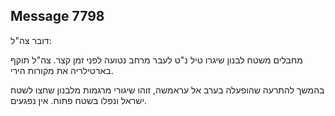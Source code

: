 ## Message 7798

דובר צה"ל:

מחבלים משטח לבנון שיגרו טיל נ"ט לעבר מרחב נטועה לפני זמן קצר.
צה"ל תוקף בארטילריה את מקורות הירי.

בהמשך להתרעה שהופעלה בערב אל עראמשה, זוהו שיגורי מרגמות מלבנון שחצו לשטח ישראל ונפלו בשטח פתוח. אין נפגעים.

